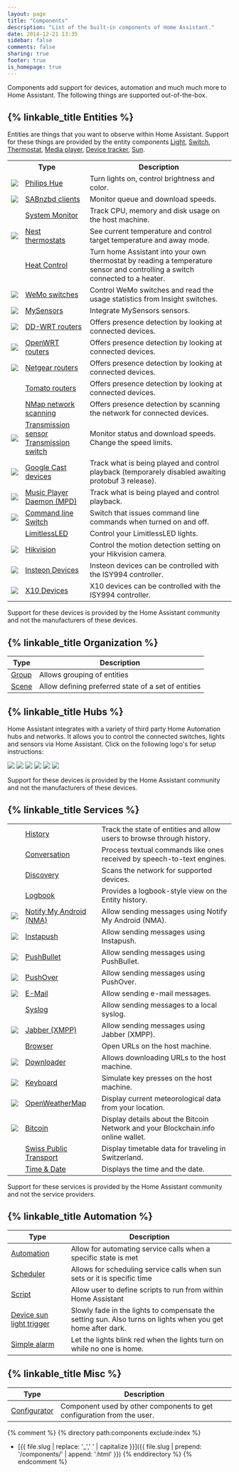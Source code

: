 ```yaml
---
layout: page
title: "Components"
description: "List of the built-in components of Home Assistant."
date: 2014-12-21 13:35
sidebar: false
comments: false
sharing: true
footer: true
is_homepage: true
---
```


Components add support for devices, automation and much much more to Home Assistant. The following things are supported out-of-the-box.

## {% linkable_title Entities %}

Entities are things that you want to observe within Home Assistant. Support for these things are provided by the entity components [Light](/components/light.html), [Switch](/components/switch.html), [Thermostat](/components/thermostat.html), [Media player](/components/media_player.html), [Device tracker](/components/device_tracker.html), [Sun](/components/sun.html).

<table>
<tr>
<th colspan='2'>Type</th>
<th>Description</th>
</tr>

<tr>
  <td><a href='/components/light.hue.html'><img src='/images/supported_brands/philips_hue.png' class='brand overview' /></a></td>
  <td><a href='/components/light.hue.html'>Philips Hue</a></td>
  <td>Turn lights on, control brightness and color.</td>
</tr>

<tr>
  <td><a href='/components/sensor.sabnzbd.html'><img src='/images/supported_brands/sabnzbd.png' class='brand overview' /></a></td>
  <td><a href='/components/sensor.sabnzbd.html'>SABnzbd clients</a></td>
  <td>Monitor queue and download speeds.</td>
</tr>

<tr>
  <td></td>
  <td><a href='/components/sensor.systemmonitor.html'>System Monitor</a></td>
  <td>Track CPU, memory and disk usage on the host machine.</td>
</tr>

<tr>
  <td><a href='/components/thermostat.nest.html'><img src='/images/supported_brands/nest_thermostat.png' class='brand overview' /></a></td>
  <td><a href='/components/thermostat.nest.html'>Nest thermostats</a></td>
  <td>See current temperature and control target temperature and away mode.</td>
</tr>

<tr>
  <td></td>
  <td><a href='/components/thermostat.heat_control.html'>Heat Control</a></td>
  <td>Turn home Assistant into your own thermostat by reading a temperature sensor and controlling a switch connected to a heater.</td>
</tr>

<tr>
  <td><a href='/components/switch.wemo.html'><img src='/images/supported_brands/belkin_wemo.png' class='brand overview' /></a></td>
  <td><a href='/components/switch.wemo.html'>WeMo switches</a></td>
  <td>Control WeMo switches and read the usage statistics from Insight switches.</td>
</tr>

<tr>
  <td><a href='/components/sensor.mysensors.html'><img src='/images/supported_brands/mysensors.png' class='brand overview' /></a></td>
  <td><a href='/components/sensor.mysensors.html'>MySensors</a></td>
  <td>Integrate MySensors sensors.</td>
</tr>

<tr>
  <td><a href='/components/device_tracker.ddwrt.html'><img src='/images/supported_brands/ddwrt.png' class='brand overview' /></a></td>
  <td><a href='/components/device_tracker.ddwrt.html'>DD-WRT routers</a></td>
  <td>Offers presence detection by looking at connected devices.</td>
</tr>

<tr>
  <td><a href='/components/device_tracker.luci.html'><img src='/images/supported_brands/openwrt.png' class='brand overview' /></a></td>
  <td><a href='/components/device_tracker.luci.html'>OpenWRT routers</a></td>
  <td>Offers presence detection by looking at connected devices.</td>
</tr>

<tr>
  <td><a href='/components/device_tracker.netgear.html'><img src='/images/supported_brands/netgear.png' class='brand overview' /></a></td>
  <td><a href='/components/device_tracker.netgear.html'>Netgear routers</a></td>
  <td>Offers presence detection by looking at connected devices.</td>
</tr>

<tr>
  <td></td>
  <td><a href='/components/device_tracker.tomato.html'>Tomato routers</a></td>
  <td>Offers presence detection by looking at connected devices.</td>
</tr>

<tr>
  <td></td>
  <td><a href='/components/device_tracker.nmap_scanner.html'>NMap network scanning</a></td>
  <td>Offers presence detection by scanning the network for connected devices.</td>
</tr>

<tr>
  <td><a href='/components/sensor.transmission.html'><img src='/images/supported_brands/transmission.png' class='brand overview' /></a></td>
  <td>
    <a href='/components/sensor.transmission.html'>Transmission sensor</a></br>
    <a href='/components/switch.transmission.html'>Transmission switch</a>
  </td>
  <td>Monitor status and download speeds. Change the speed limits.</td>
</tr>

<tr>
  <td><a href='/components/media_player.cast.html'><img src='/images/supported_brands/google_cast.png' class='brand overview' /></a></td>
  <td><a href='/components/media_player.cast.html'>Google Cast devices</a></td>
  <td>Track what is being played and control playback (temporarely disabled awaiting protobuf 3 release).</td>
</tr>

<tr>
  <td><a href='/components/media_player.mpd.html'><img src='/images/supported_brands/mpd.png' class='brand overview' /></a></td>
  <td><a href='/components/media_player.mpd.html'>Music Player Daemon (MPD)</a></td>
  <td>Track what is being played and control playback.</td>
</tr>

<tr>
  <td><a href='/components/switch.command_switch.html'><img src='/images/supported_brands/commandline.png' class='brand overview' /></a></td>
  <td><a href='/components/switch.command_switch.html'>Command line Switch</a></td>
  <td>Switch that issues command line commands when turned on and off.</td>
</tr>

<tr>
  <td></td>
  <td><a href='/components/light.limitlessled.html'>LimitlessLED</a></td>
  <td>Control your LimitlessLED lights.</td>
</tr>

<tr>
  <td><a href='/components/switch.hikvision.html'><img src='/images/supported_brands/hikvision.png' class='brand overview' /></a></td>
  <td><a href='/components/switch.hikvision.html'>Hikvision</a></td>
  <td>Control the motion detection setting on your Hikvision camera.</td>
</tr>

<tr>
  <td><a href='/components/isy994.html'><img src='/images/supported_brands/insteon.png' class='brand overview' /></a></td>
  <td><a href='/components/isy994.html'>Insteon Devices</a></td>
  <td>Insteon devices can be controlled with the ISY994 controller.</td>
</tr>

<tr>
  <td><a href='/components/isy994.html'><img src='/images/supported_brands/x10.gif' class='brand overview' /></a></td>
  <td><a href='/components/isy994.html'>X10 Devices</a></td>
  <td>X10 devices can be controlled with the ISY994 controller.</td>
</tr>

</table>

<p class='note'>
Support for these devices is provided by the Home Assistant community and not
the manufacturers of these devices.
</p>

## {% linkable_title Organization %}
| Type | Description
| ---- | -----------
| [Group](/components/group.html) | Allows grouping of entities
| [Scene](/components/scene.html) | Allow defining preferred state of a set of entities

## {% linkable_title Hubs %}

Home Assistant integrates with a variety of third party Home Automation hubs and networks. It allows you to control the connected switches, lights and sensors via Home Assistant. Click on the following logo's for setup instructions:

[<img src='/images/supported_brands/z-wave.png' class='brand' />](/components/zwave.html)
[<img src='/images/supported_brands/telldus_tellstick.png' class='brand' />](/components/tellstick.html)
[<img src='/images/supported_brands/vera.png' class='brand' />](/components/vera.html)
[<img src='/images/supported_brands/wink.png' class='brand' />](/components/wink.html)
[<img src='/images/supported_brands/universal_devices.png' class='brand' />](/components/isy994.html)
[<img src='/images/supported_brands/modbus.png' class='brand' />](/components/modbus.html)

<p class='note'>
Support for these devices is provided by the Home Assistant community and not
the manufacturers of these devices.
</p>

## {% linkable_title Services %}

<table>
<tr>
  <td></td>
  <td><a href='/components/history.html'>History</a></td>
  <td>Track the state of entities and allow users to browse through history.</td>
</tr>

<tr>
  <td></td>
  <td><a href='/components/conversation.html'>Conversation</a></td>
  <td>Process textual commands like ones received by speech-to-text engines.</td>
</tr>

<tr>
  <td></td>
  <td><a href='/components/discovery.html'>Discovery</a></td>
  <td>Scans the network for supported devices.</td>
</tr>

<tr>
  <td></td>
  <td><a href='/components/logbook.html'>Logbook</a></td>
  <td>Provides a logbook-style view on the Entity history.</td>
</tr>

<tr>
  <td><img src='/images/supported_brands/nma.png' class='brand' /></td>
  <td><a href='/components/notify.nma.html'>Notify My Android (NMA)</a></td>
  <td>Allow sending messages using Notify My Android (NMA).</td>
</tr>

<tr>
  <td><img src='/images/supported_brands/instapush.png' class='brand' /></td>
  <td><a href='/components/notify.instapush.html'>Instapush</a></td>
  <td>Allow sending messages using Instapush.</td>
</tr>

<tr>
  <td><img src='/images/supported_brands/pushbullet.png' class='brand' /></td>
  <td><a href='/components/notify.pushbullet.html'>PushBullet</a></td>
  <td>Allow sending messages using PushBullet.</td>
</tr>

<tr>
  <td><img src='/images/supported_brands/pushover.png' class='brand' /></td>
  <td><a href='/components/notify.pushover.html'>PushOver</a></td>
  <td>Allow sending messages using PushOver.</td>
</tr>

<tr>
  <td><img src='/images/supported_brands/smtp.png' class='brand' /></td>
  <td><a href='/components/notify.smtp.html'>E-Mail</a></td>
  <td>Allow sending e-mail messages.</td>
</tr>

<tr>
  <td></td>
  <td><a href='/components/notify.syslog.html'>Syslog</a></td>
  <td>Allow sending messages to a local syslog.</td>
</tr>

<tr>
  <td><img src='/images/supported_brands/xmpp.png' class='brand' /></td>
  <td><a href='/components/notify.xmpp.html'>Jabber (XMPP)</a></td>
  <td>Allow sending messages using Jabber (XMPP).</td>
</tr>

<tr>
  <td></td>
  <td><a href='/components/browser.html'>Browser</a></td>
  <td>Open URLs on the host machine.</td>
</tr>

<tr>
  <td><a href='/components/downloader.html'><img src='/images/supported_brands/download.png' class='brand overview' /></a></td>
  <td><a href='/components/downloader.html'>Downloader</a></td>
  <td>Allows downloading URLs to the host machine.</td>
</tr>

<tr>
  <td><a href='/components/keyboard.html'><img src='/images/supported_brands/keyboard.png' class='brand overview' /></a></td>
  <td><a href='/components/keyboard.html'>Keyboard</a></td>
  <td>Simulate key presses on the host machine.</td>
</tr>

<tr>
  <td><img src='/images/supported_brands/openweathermap.png' class='brand' /></td>
  <td><a href='/components/sensor.openweathermap.html'>OpenWeatherMap</a></td>
  <td>Display current meteorological data from your location.</td>
</tr>

<tr>
  <td><img src='/images/supported_brands/bitcoin.png' class='brand' /></td>
  <td><a href='/components/sensor.bitcoin.html'>Bitcoin</a></td>
  <td>Display details about the Bitcoin Network and your Blockchain.info online wallet.</td>
</tr>

<tr>
  <td></td>
  <td><a href='/components/sensor.swiss_public_transport.html'>Swiss Public Transport</a></td>
  <td>Display timetable data for traveling in Switzerland.</td>
</tr>

<tr>
  <td></td>
  <td><a href='/components/sensor.time_date.html'>Time & Date</a></td>
  <td>Displays the time and the date.</td>
</tr>
</table>

<p class='note'>
Support for these services is provided by the Home Assistant community and not
the service providers.
</p>

## {% linkable_title Automation %}

| Type | Description
| ---- | -----------
| [Automation](/components/automation.html) | Allow for automating service calls when a specific state is met
| [Scheduler](/components/scheduler.html) | Allows for scheduling service calls when sun sets or it is specific time
| [Script](/components/script.html) | Allow user to define scripts to run from within Home Assistant
| [Device sun light trigger](/components/device_sun_light_trigger.html) | Slowly fade in the lights to compensate the setting sun. Also turns on lights when you get home after dark.
| [Simple alarm](/components/simple_alarm.html) | Let the lights blink red when the lights turn on while no one is home.

## {% linkable_title Misc %}

| Type | Description
| ---- | -----------
| [Configurator](/components/configurator.html) | Component used by other components to get configuration from the user.


{% comment %}
{% directory path:components exclude:index %}
  * [{{ file.slug | replace: '_',' ' | capitalize }}]({{ file.slug | prepend: '/components/' | append: '.html' }})
{% enddirectory %}
{% endcomment %}
